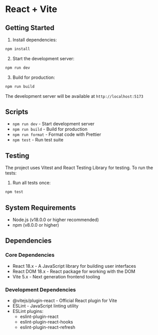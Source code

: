 # React + Vite

## Getting Started

1. Install dependencies:

```bash
npm install
```

2. Start the development server:

```bash
npm run dev
```

3. Build for production:

```bash
npm run build
```

The development server will be available at `http://localhost:5173`

## Scripts

- `npm run dev` - Start development server
- `npm run build` - Build for production
- `npm run format` - Format code with Prettier
- `npm test` - Run test suite

## Testing

The project uses Vitest and React Testing Library for testing. To run the tests:

1. Run all tests once:
```bash
npm test
```

## System Requirements

- Node.js (v18.0.0 or higher recommended)
- npm (v8.0.0 or higher)

## Dependencies

### Core Dependencies
- React 18.x - A JavaScript library for building user interfaces
- React DOM 18.x - React package for working with the DOM
- Vite 5.x - Next generation frontend tooling

### Development Dependencies
- @vitejs/plugin-react - Official React plugin for Vite
- ESLint - JavaScript linting utility
- ESLint plugins:
  - eslint-plugin-react
  - eslint-plugin-react-hooks
  - eslint-plugin-react-refresh


